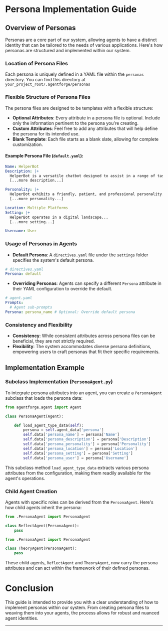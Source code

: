 # Persona Implementation Guide

## Overview of Personas

Personas are a core part of our system, allowing agents to have a distinct identity that can be tailored to the needs of various applications. Here's how personas are structured and implemented within our system.

### Location of Persona Files

Each persona is uniquely defined in a YAML file within the `personas` directory.
You can find this directory at `your_project_root/.agentforge/personas`

### Flexible Structure of Persona Files

The persona files are designed to be templates with a flexible structure:

- **Optional Attributes**: Every attribute in a persona file is optional. Include only the information pertinent to the persona you're creating.
- **Custom Attributes**: Feel free to add any attributes that will help define the persona for its intended use.
- **Blank Template**: Each file starts as a blank slate, allowing for complete customization.

#### Example Persona File (`default.yaml`):

```yaml
Name: HelperBot
Description: |+
  HelperBot is a versatile chatbot designed to assist in a range of tasks...
  [...more description...]

Personality: |+
  HelperBot exhibits a friendly, patient, and professional personality...
  [...more personality...]

Location: Multiple Platforms
Setting: |+
  HelperBot operates in a digital landscape...
  [...more setting...]

Username: User
```

### Usage of Personas in Agents

- **Default Persona**: A `directives.yaml` file under the `settings` folder specifies the system's default persona.

```yaml
# directives.yaml
Persona: default
```

- **Overriding Personas**: Agents can specify a different `Persona` attribute in their YAML configuration to override the default.

```yaml
# agent.yaml
Prompts: 
  # Agent sub-prompts
Persona: persona_name # Optional: Override default persona
```

### Consistency and Flexibility

- **Consistency**: While consistent attributes across persona files can be beneficial, they are not strictly required.
- **Flexibility**: The system accommodates diverse persona definitions, empowering users to craft personas that fit their specific requirements.

## Implementation Example

### Subclass Implementation (`PersonaAgent.py`)

To integrate persona attributes into an agent, you can create a `PersonaAgent` subclass that loads the persona data:

```python
from agentforge.agent import Agent

class PersonaAgent(Agent):

    def load_agent_type_data(self):
        persona = self.agent_data['persona']
        self.data['persona_name'] = persona['Name']
        self.data['persona_description'] = persona['Description']
        self.data['persona_personality'] = persona['Personality']
        self.data['persona_location'] = persona['Location']
        self.data['persona_setting'] = persona['Setting']
        self.data['persona_user'] = persona['Username']
```

This subclass method `load_agent_type_data` extracts various persona attributes from the configuration, making them readily available for the agent's operations.

### Child Agent Creation

Agents with specific roles can be derived from the `PersonaAgent`. Here's how child agents inherit the persona:

```python
from .PersonaAgent import PersonaAgent

class ReflectAgent(PersonaAgent):
    pass
```

```python
from .PersonaAgent import PersonaAgent

class TheoryAgent(PersonaAgent):
    pass
```

These child agents, `ReflectAgent` and `TheoryAgent`, now carry the persona attributes and can act within the framework of their defined personas.

# Conclusion

This guide is intended to provide you with a clear understanding of how to implement personas within our system. From creating persona files to weaving them into your agents, the process allows for robust and nuanced agent identities.

---
